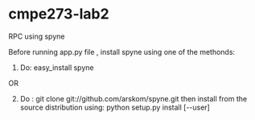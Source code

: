 # cmpe273-lab2
RPC using spyne 

Before running app.py file , install spyne using one of the methonds:

1. Do: easy_install spyne

OR

2. Do : git clone git://github.com/arskom/spyne.git
then install from the source distribution using:
python setup.py install [--user]
